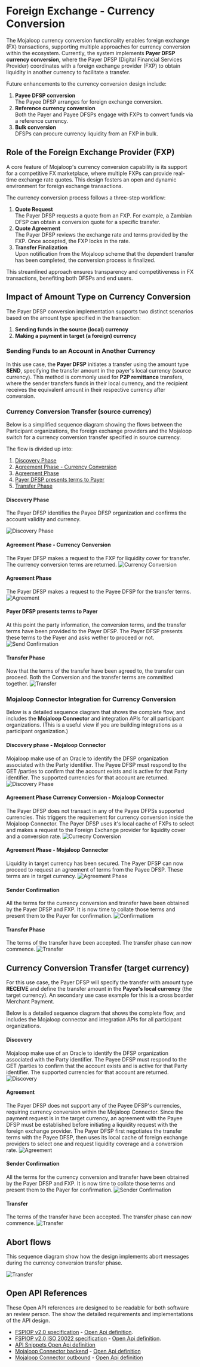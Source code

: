 # Foreign Exchange - Currency Conversion

The Mojaloop currency conversion functionality enables foreign exchange (FX) transactions, supporting multiple approaches for currency conversion within the ecosystem. Currently, the system implements **Payer DFSP currency conversion**, where the Payer DFSP (Digital Financial Services Provider) coordinates with a foreign exchange provider (FXP) to obtain liquidity in another currency to facilitate a transfer.

Future enhancements to the currency conversion design include:
1. **Payee DFSP conversion**<br> The Payee DFSP arranges for foreign exchange conversion.
1. **Reference currency conversion**<br> Both the Payer and Payee DFSPs engage with FXPs to convert funds via a reference currency.
1. **Bulk conversion**<br> DFSPs can procure currency liquidity from an FXP in bulk.

## Role of the Foreign Exchange Provider (FXP)

A core feature of Mojaloop's currency conversion capability is its support for a competitive FX marketplace, where multiple FXPs can provide real-time exchange rate quotes. This design fosters an open and dynamic environment for foreign exchange transactions.

The currency conversion process follows a three-step workflow:
1. **Quote Request**<br> The Payer DFSP requests a quote from an FXP. For example, a Zambian DFSP can obtain a conversion quote for a specific transfer.
1. **Quote Agreement**<br> The Payer DFSP reviews the exchange rate and terms provided by the FXP. Once accepted, the FXP locks in the rate.
1. **Transfer Finalization**<br> Upon notification from the Mojaloop scheme that the dependent transfer has been completed, the conversion process is finalized.

This streamlined approach ensures transparency and competitiveness in FX transactions, benefiting both DFSPs and end users.

## Impact of Amount Type on Currency Conversion

The Payer DFSP conversion implementation supports two distinct scenarios based on the amount type specified in the transaction:
1. **Sending funds in the source (local) currency**
1. **Making a payment in target (a foreign) currency**

### Sending Funds to an Account in Another Currency
In this use case, the **Payer DFSP** initiates a transfer using the amount type **SEND**, specifying the transfer amount in the payer's local currency (source currency). This method is commonly used for **P2P remittance** transfers, where the sender transfers funds in their local currency, and the recipient receives the equivalent amount in their respective currency after conversion.

### Currency Conversion Transfer (source currency)
Below is a simplified sequence diagram showing the flows between the Participant organizations, the foreign exchange providers and the Mojaloop switch for a currency conversion transfer specified in source currency. 

The flow is divided up into:
1. [Discovery Phase](#discovery-phase)
1. [Agreement Phase - Currency Conversion](#agreement-phase---currency-conversion)
1. [Agreement Phase](#agreement-phase)
1. [Payer DFSP presents terms to Payer](#payer-dfsp-presents-terms-to-payer)
1. [Transfer Phase](#transfer-phase)

#### Discovery Phase
The Payer DFSP identifies the Payee DFSP organization and confirms the account validity and currency.

![Discovery Phase](./Payer_SEND_Discovery.svg)

#### Agreement Phase - Currency Conversion
The Payer DFSP makes a request to the FXP for liquidity cover for transfer. The currency conversion terms are returned.
![Currency Conversion](./PAYER_SEND_CurrencyConversion.svg)

#### Agreement Phase 
The Payer DFSP makes a request to the Payee DFSP for the transfer terms.
![Agreement](./PAYER_SEND_Agreement.svg)

#### Payer DFSP presents terms to Payer
At this point the party information, the conversion terms, and the transfer terms have been provided to the Payer DFSP. The Payer DFSP presents these terms to the Payer and asks wether to proceed or not.
![Send Confirmation](./PAYER_SEND_Confirmation.svg)

#### Transfer Phase
Now that the terms of the transfer have been agreed to, the transfer can proceed.
Both the Conversion and the transfer terms are committed together.
![Transfer](./PAYER_SEND_Transfer.svg)


### Mojaloop Connector Integration for Currency Conversion

Below is a detailed sequence diagram that shows the complete flow, and includes the **Mojaloop Connector** and integration APIs for all participant organizations. (This is a useful view if you are building integrations as a participant organization.)

#### Discovery phase - Mojaloop Connector
Mojaloop make use of an Oracle to identify the DFSP organization associated with the Party identifier. The Payee DFSP must respond to the GET /parties to confirm that the account exists and is active for that Party identifier. The supported currencies for that account are returned.
![Discovery Phase](./FXAPI_Discovery.svg)


#### Agreement Phase Currency Conversion - Mojaloop Connector
The Payer DFSP does not transact in any of the Payee DFPSs supported currencies. This triggers the requirement for currency conversion inside the Mojaloop Connector. The Payer DFSP uses it's local cache of FXPs to select and makes a request to the Foreign Exchange provider for liquidity cover and a conversion rate.
![Currecny Conversion](./FXAPI_Payer_CurrencyConversion.svg)

#### Agreement Phase - Mojaloop Connector
Liquidity in target currency has been secured. The Payer DFSP can now proceed to request an agreement of terms from the Payee DFSP. These terms are in target currency.
![Agreement Phase](./FXAPI_Payer_Agreement.svg)

#### Sender Confirmation
All the terms for the currency conversion and transfer have been obtained by the Payer DFSP and FXP. It is now time to collate those terms and present them to the Payer for confirmation.
![Confirmatiom](./FXAPI_Payer_SenderConfirmation.svg)

#### Transfer Phase
The terms of the transfer have been accepted. The transfer phase can now commence. 
![Transfer](./FXAPI_Payer_Transfer.svg)

## Currency Conversion Transfer (target currency)
For this use case, the Payer DFSP will specify the transfer with amount type **RECEIVE** and define the transfer amount in the **Payee's local currency** (the target currency).
An secondary use case example for this is a cross boarder Merchant Payment.

Below is a detailed sequence diagram that shows the complete flow, and includes the Mojaloop connector and integration APIs for all participant organizations.

#### Discovery 
Mojaloop make use of an Oracle to identify the DFSP organization associated with the Party identifier. The Payee DFSP must respond to the GET /parties to confirm that the account exists and is active for that Party identifier. The supported currencies for that account are returned.
![Discovery](./FXAPI_Payer_Receive_Discovery.svg)


#### Agreement
The Payer DFSP does not support any of the Payee DFSP's currencies, requiring currency conversion within the Mojaloop Connector. Since the payment request is in the target currency, an agreement with the Payee DFSP must be established before initiating a liquidity request with the foreign exchange provider. The Payer DFSP first negotiates the transfer terms with the Payee DFSP, then uses its local cache of foreign exchange providers to select one and request liquidity coverage and a conversion rate.
![Agreement](./FXAPI_Payer_Receive_Agreement.svg)

#### Sender Confirmation
All the terms for the currency conversion and transfer have been obtained by the Payer DFSP and FXP. It is now time to collate those terms and present them to the Payer for confirmation.
![Sender Confirmation](./FXAPI_Payer_Receive_SenderConfirmation.svg)

#### Transfer 
The terms of the transfer have been accepted. The transfer phase can now commence. 
![Transfer](./FXAPI_Payer_Receive_TransferPhase.svg)


## Abort flows
This sequence diagram show how the design implements abort messages during the currency conversion transfer phase.

![Transfer](./Payer_SEND_ABORT_TransferPhase.svg)

## Open API References
These Open API references are designed to be readable for both software an review person. The show the detailed requirements and implementations of the API design.

- [FSPIOP v2.0 specification](https://mojaloop.github.io/api-snippets/?urls.primaryName=v2.0) - [Open Api definition](https://github.com/mojaloop/mojaloop-specification/blob/master/fspiop-api/documents/v2.0-document-set/fspiop-v2.0-openapi3-implementation-draft.yaml).
- [FSPIOP v2.0 ISO 20022 specification](https://mojaloop.github.io/api-snippets/?urls.primaryName=v2.0_ISO20022) - [Open Api definition](https://github.com/mojaloop/api-snippets/blob/main/docs/fspiop-rest-v2.0-ISO20022-openapi3-snippets.yaml).
- [API Snippets Open Api definition](https://github.com/mojaloop/api-snippets/blob/main/docs/fspiop-rest-v2.0-openapi3-snippets.yaml)
- [Mojaloop Connector backend](https://mojaloop.github.io/api-snippets/?urls.primaryName=SDK%20Backend%20v2.1.0) - [Open Api definition](https://github.com/mojaloop/api-snippets/blob/main/docs/sdk-scheme-adapter-backend-v2_1_0-openapi3-snippets.yaml)
- [Mojaloop Connector outbound](https://mojaloop.github.io/api-snippets/?urls.primaryName=SDK%20Outbound%20v2.1.0) - [Open Api definition](https://github.com/mojaloop/api-snippets/blob/main/docs/sdk-scheme-adapter-outbound-v2_1_0-openapi3-snippets.yaml)
